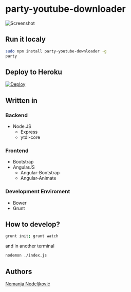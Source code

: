 # party-youtube-downloader

![Screenshot](https://raw.githubusercontent.com/nemanjan00/party-youtube-downloader/master/screenshot/party.png)

## Run it localy

```bash
sudo npm install party-youtube-downloader -g
party
```

## Deploy to Heroku

[![Deploy](https://www.herokucdn.com/deploy/button.svg)](https://heroku.com/deploy)

## Written in

### Backend

- Node.JS
	- Express
	- ytdl-core

### Frontend

- Bootstrap
- AngularJS
	- Angular-Bootstrap
	- Angular-Animate

### Development Enviroment

- Bower
- Grunt

## How to develop? 

```bash
grunt init; grunt watch
```

and in another terminal

```bash
nodemon ./index.js
```

## Authors

[Nemanja Nedeljković](https://nemanja.top/)

